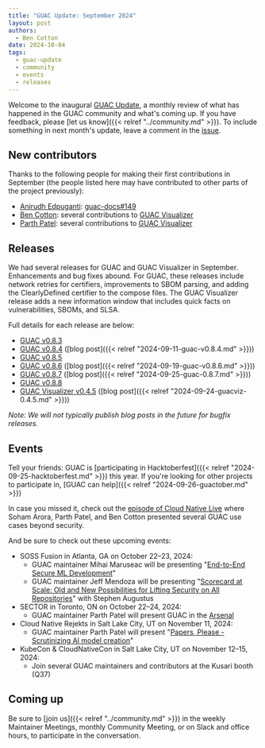```yaml
---
title: "GUAC Update: September 2024"
layout: post
authors: 
  - Ben Cotton
date: 2024-10-04
tags:
  - guac-update
  - community
  - events
  - releases
---
```


Welcome to the inaugural [GUAC Update](/tags/guac-update), a monthly review of what has happened in the GUAC community and what's coming up.
If you have feedback, please [let us know]({{< relref "../community.md" >}}).
To include something in next month's update, leave a comment in the [issue](https://github.com/guacsec/guac-landing/issues/97).

## New contributors

Thanks to the following people for making their first contributions in September
(the people listed here may have contributed to other parts of the project previously):

* [Anirudh Edpuganti](https://github.com/ANIRUDH-333): [guac-docs#149](https://github.com/guacsec/guac-docs/pull/149)
* [Ben Cotton](https://github.com/funnelfiasco): several contributions to [GUAC Visualizer](https://github.com/guacsec/guac-visualizer)
* [Parth Patel](https://github.com/pxp928): several contributions to [GUAC Visualizer](https://github.com/guacsec/guac-visualizer)

## Releases

We had several releases for GUAC and GUAC Visualizer in September.
Enhancements and bug fixes abound.
For GUAC, these releases include network retries for certifiers, improvements to SBOM parsing, and adding the ClearlyDefined certifier to the compose files.
The GUAC Visualizer release adds a new information window that includes quick facts on vulnerabilities, SBOMs, and SLSA.

Full details for each release are below:

* [GUAC v0.8.3](https://github.com/guacsec/guac/releases/tag/v0.8.3)
* [GUAC v0.8.4](https://github.com/guacsec/guac/releases/tag/v0.8.4) ([blog post]({{< relref "2024-09-11-guac-v0.8.4.md" >}}))
* [GUAC v0.8.5](https://github.com/guacsec/guac/releases/tag/v0.8.5)
* [GUAC v0.8.6](https://github.com/guacsec/guac/releases/tag/v0.8.6) ([blog post]({{< relref "2024-09-19-guac-v0.8.6.md" >}}))
* [GUAC v0.8.7](https://github.com/guacsec/guac/releases/tag/v0.8.7) ([blog post]({{< relref "2024-09-25-guac-0.8.7.md" >}}))
* [GUAC v0.8.8](https://github.com/guacsec/guac/releases/tag/v0.8.8)
* [GUAC Visualizer v0.4.5](https://github.com/guacsec/guac-visualizer/releases/tag/v0.4.5) ([blog post]({{< relref "2024-09-24-guacviz-0.4.5.md" >}}))

*Note: We will not typically publish blog posts in the future for bugfix releases.*

## Events

Tell your friends:
GUAC is [participating in Hacktoberfest]({{< relref "2024-09-25-hacktoberfest.md" >}}) this year.
If you're looking for other projects to participate in, [GUAC can help]({{< relref "2024-09-26-guactober.md" >}})

In case you missed it, check out the [episode of Cloud Native Live](https://www.youtube.com/watch?v=yi5jPnyF9gc) where Soham Arora, Parth Patel, and Ben Cotton presented several GUAC use cases beyond security.

And be sure to check out these upcoming events:

* SOSS Fusion in Atlanta, GA on October 22–23, 2024:
    * GUAC maintainer Mihai Maruseac will be presenting "[End-to-End Secure ML Development](https://sossfusion2024.sched.com/event/1hcPB)"
    * GUAC maintainer Jeff Mendoza will be presenting "[Scorecard at Scale: Old and New Possibilities for Lifting Security on All Repositories](https://sossfusion2024.sched.com/event/1hcPq/scorecard-at-scale-old-and-new-possibilities-for-lifting-security-on-all-repositories-jeff-mendoza-kusari-stephen-augustus-cisco-systems-inc)" with Stephen Augustus
* SECTOR in Toronto, ON on October 22–24, 2024:
    * GUAC maintainer Parth Patel will present GUAC in the [Arsenal](https://www.blackhat.com/sector/2024/arsenal/schedule/index.html)
* Cloud Native Rejekts in Salt Lake City, UT on November 11, 2024:
    * GUAC maintainer Parth Patel will present "[Papers, Please - Scrutinizing AI model creation](https://cfp.cloud-native.rejekts.io/cloud-native-rejekts-na-salt-lake-city-2024/talk/WAKSFW/)"
* KubeCon & CloudNativeCon in Salt Lake City, UT on November 12–15, 2024:
    * Join several GUAC maintainers and contributors at the Kusari booth (Q37)

## Coming up

Be sure to [join us]({{< relref "../community.md" >}}) in the weekly Maintainer Meetings, monthly Community Meeting, or on Slack and office hours, to participate in the conversation.